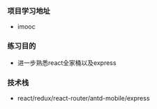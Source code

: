 ### 项目学习地址
* imooc
### 练习目的
* 进一步熟悉react全家桶以及express
### 技术栈
* react/redux/react-router/antd-mobile/express